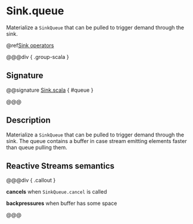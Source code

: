 # Sink.queue

Materialize a `SinkQueue` that can be pulled to trigger demand through the sink.

@ref[Sink operators](../index.md#sink-operators)

@@@div { .group-scala }

## Signature

@@signature [Sink.scala](/akka-stream/src/main/scala/akka/stream/scaladsl/Sink.scala) { #queue }

@@@

## Description

Materialize a `SinkQueue` that can be pulled to trigger demand through the sink. The queue contains
a buffer in case stream emitting elements faster than queue pulling them.


## Reactive Streams semantics

@@@div { .callout }

**cancels** when  `SinkQueue.cancel` is called

**backpressures** when buffer has some space

@@@

